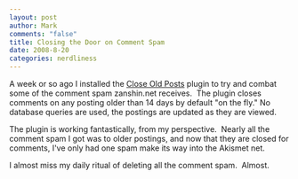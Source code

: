 ```yaml
--- 
layout: post
author: Mark
comments: "false"
title: Closing the Door on Comment Spam
date: 2008-8-20
categories: nerdliness
---
```

A week or so ago I installed the <a title="Close Old Posts" href="http://wordpress.org/extend/plugins/close-old-posts/">Close Old Posts</a> plugin to try and combat some of the comment spam zanshin.net receives.  The plugin closes comments on any posting older than 14 days by default "on the fly." No database queries are used, the postings are updated as they are viewed.

The plugin is working fantastically, from my perspective.  Nearly all the comment spam I got was to older postings, and now that they are closed for comments, I've only had one spam make its way into the Akismet net.  

I almost miss my daily ritual of deleting all the comment spam.  Almost.
